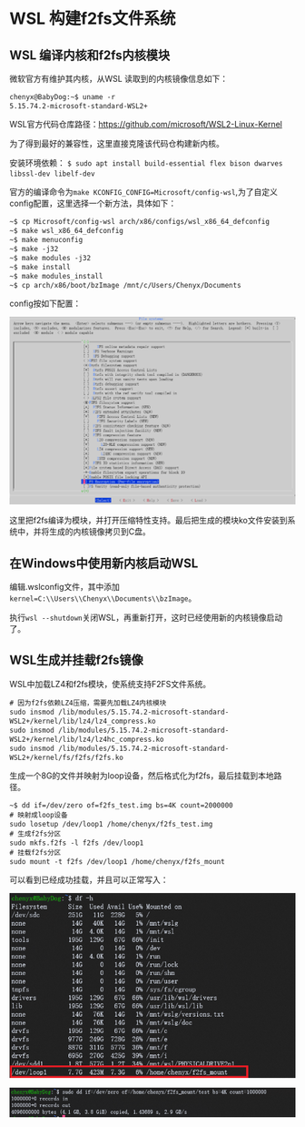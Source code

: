 # WSL 构建f2fs文件系统

## WSL 编译内核和f2fs内核模块

微软官方有维护其内核，从WSL 读取到的内核镜像信息如下：

```Shell
chenyx@BabyDog:~$ uname -r
5.15.74.2-microsoft-standard-WSL2+
```

WSL官方代码仓库路径：<https://github.com/microsoft/WSL2-Linux-Kernel>

为了得到最好的兼容性，这里直接克隆该代码仓构建新内核。

安装环境依赖：
`$ sudo apt install build-essential flex bison dwarves libssl-dev libelf-dev`

官方的编译命令为`make KCONFIG_CONFIG=Microsoft/config-wsl`,为了自定义config配置，这里选择一个新方法，具体如下：

```Shell
~$ cp Microsoft/config-wsl arch/x86/configs/wsl_x86_64_defconfig
~$ make wsl_x86_64_defconfig
~$ make menuconfig
~$ make -j32
~$ make modules -j32
~$ make install
~$ make modules_install
~$ cp arch/x86/boot/bzImage /mnt/c/Users/Chenyx/Documents
```

config按如下配置：

![f2fs config 配置选项](20221120220323.png)  

这里把f2fs编译为模块，并打开压缩特性支持。最后把生成的模块ko文件安装到系统中，并将生成的内核镜像拷贝到C盘。

## 在Windows中使用新内核启动WSL

编辑.wslconfig文件，其中添加`kernel=C:\\Users\\Chenyx\\Documents\\bzImage`。

执行`wsl --shutdown`关闭WSL，再重新打开，这时已经使用新的内核镜像启动了。

## WSL生成并挂载f2fs镜像

WSL中加载LZ4和f2fs模块，使系统支持F2FS文件系统。

```Shell
# 因为f2fs依赖LZ4压缩，需要先加载LZ4内核模块
sudo insmod /lib/modules/5.15.74.2-microsoft-standard-WSL2+/kernel/lib/lz4/lz4_compress.ko
sudo insmod /lib/modules/5.15.74.2-microsoft-standard-WSL2+/kernel/lib/lz4/lz4hc_compress.ko
sudo insmod /lib/modules/5.15.74.2-microsoft-standard-WSL2+/kernel/fs/f2fs/f2fs.ko
```

生成一个8G的文件并映射为loop设备，然后格式化为f2fs，最后挂载到本地路径。

```Shell
~$ dd if=/dev/zero of=f2fs_test.img bs=4K count=2000000
# 映射成loop设备
sudo losetup /dev/loop1 /home/chenyx/f2fs_test.img
# 生成f2fs分区
sudo mkfs.f2fs -l f2fs /dev/loop1
# 挂载f2fs分区
sudo mount -t f2fs /dev/loop1 /home/chenyx/f2fs_mount
```

可以看到已经成功挂载，并且可以正常写入：

![挂载成功](20221120222914.png)  

![写入4G内容](20221120223058.png)
